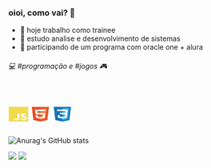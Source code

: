 ### oioi, como vai? 👋


- 🔭 hoje trabalho como trainee
- 🌱 estudo analise e desenvolvimento de sistemas
- 👯 participando de um programa com oracle one + alura
<h6> 💻 #programação e #jogos 🎮 </h6><br>

<div style="display: inline_block"><br>
  <img align="center" alt="luna-Js" height="30" width="40" src="https://raw.githubusercontent.com/devicons/devicon/master/icons/javascript/javascript-plain.svg">
  <img align="center" alt="luna-HTML" height="30" width="40" src="https://raw.githubusercontent.com/devicons/devicon/master/icons/html5/html5-original.svg">
  <img align="center" alt="luna-CSS" height="30" width="40" src="https://raw.githubusercontent.com/devicons/devicon/master/icons/css3/css3-original.svg">
</div>

  ##
  
  
  <div>
  
  ![Anurag's GitHub stats](https://github-readme-stats.vercel.app/api?username=bolunaxoy&show_icons=true&theme=radical) 

</div>
<div> 
 
  <a href = "mailto:emyyagami5@gmail.com"><img src="https://img.shields.io/badge/-Gmail-%23333?style=for-the-badge&logo=gmail&logoColor=white" target="_blank"></a>
  <a href="https://www.linkedin.com/in/emilly-tainara-645270202" target="_blank"><img src="https://img.shields.io/badge/-LinkedIn-%230077B5?style=for-the-badge&logo=linkedin&logoColor=white" target="_blank"></a>
  
  </div>



